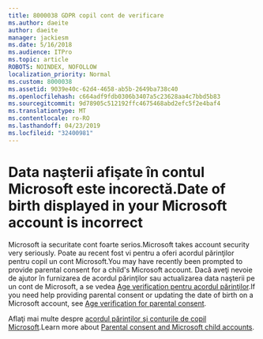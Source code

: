 ```yaml
---
title: 8000038 GDPR copil cont de verificare
ms.author: daeite
author: daeite
manager: jackiesm
ms.date: 5/16/2018
ms.audience: ITPro
ms.topic: article
ROBOTS: NOINDEX, NOFOLLOW
localization_priority: Normal
ms.custom: 8000038
ms.assetid: 9039e40c-62d4-4658-ab5b-2649ba738c40
ms.openlocfilehash: c664adf9fdb0306b3407a5c23628aa4c7bbd5b83
ms.sourcegitcommit: 9d78905c512192ffc4675468abd2efc5f2e4baf4
ms.translationtype: MT
ms.contentlocale: ro-RO
ms.lasthandoff: 04/23/2019
ms.locfileid: "32400981"
---
```

# <a name="date-of-birth-displayed-in-your-microsoft-account-is-incorrect"></a><span data-ttu-id="f2aec-102">Data naşterii afişate în contul Microsoft este incorectă.</span><span class="sxs-lookup"><span data-stu-id="f2aec-102">Date of birth displayed in your Microsoft account is incorrect</span></span>

<span data-ttu-id="f2aec-103">Microsoft ia securitate cont foarte serios.</span><span class="sxs-lookup"><span data-stu-id="f2aec-103">Microsoft takes account security very seriously.</span></span> <span data-ttu-id="f2aec-104">Poate au recent fost vi pentru a oferi acordul părinţilor pentru copil un cont Microsoft.</span><span class="sxs-lookup"><span data-stu-id="f2aec-104">You may have recently been prompted to provide parental consent for a child's Microsoft account.</span></span> <span data-ttu-id="f2aec-105">Dacă aveţi nevoie de ajutor în furnizarea de acordul părinţilor sau actualizarea data naşterii pe un cont de Microsoft, a se vedea [Age verification pentru acordul părinţilor](https://go.microsoft.com/fwlink/p/?linkid=874364).</span><span class="sxs-lookup"><span data-stu-id="f2aec-105">If you need help providing parental consent or updating the date of birth on a Microsoft account, see [Age verification for parental consent](https://go.microsoft.com/fwlink/p/?linkid=874364).</span></span>
  
<span data-ttu-id="f2aec-106">Aflaţi mai multe despre [acordul părinţilor şi conturile de copil Microsoft](https://go.microsoft.com/fwlink/p/?linkid=874365).</span><span class="sxs-lookup"><span data-stu-id="f2aec-106">Learn more about [Parental consent and Microsoft child accounts](https://go.microsoft.com/fwlink/p/?linkid=874365).</span></span>
  

